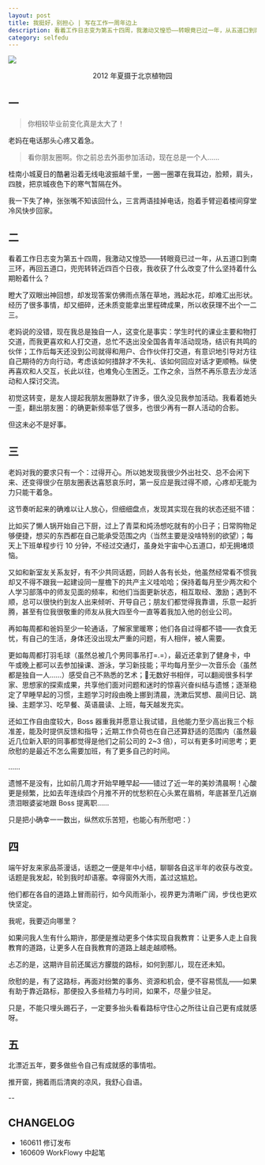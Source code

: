 ```yaml
---
layout: post
title: 我挺好，别担心 | 写在工作一周年边上
description: 看着工作日志变为第五十四周，我激动又惶恐——转眼竟已过一年，从五道口到南三环，再回五道口，兜兜转转近四百个日夜，我收获了什么改变了什么坚持着什么期盼着什么？
category: selfedu
---
```



![](http://openmindclub.qiniudn.com/ishanshan/blog/SE160611.JPG)
<center>2012 年夏摄于北京植物园</center> 


## 一

>你相较毕业前变化真是太大了！

老妈在电话那头心疼又着急。

>看你朋友圈啊。你之前总去外面参加活动，现在总是一个人……

桂南小城夏日的酷暑沿着无线电波振越千里，一圈一圈罩在我耳边，脸颊，肩头，四肢，把京城夜色下的寒气暂隔在外。

我一下失了神，张张嘴不知该回什么，三言两语挂掉电话，抱着手臂迎着楼间穿堂冷风快步回家。


## 二

看着工作日志变为第五十四周，我激动又惶恐——转眼竟已过一年，从五道口到南三环，再回五道口，兜兜转转近四百个日夜，我收获了什么改变了什么坚持着什么期盼着什么？

瞪大了双眼出神回想，却发现答案仿佛雨点落在草地，溅起水花，却难汇出形状。经历了很多事情，却又细碎，还未质变能拿出里程碑成果，所以收获理不出个一二三。

老妈说的没错，现在我总是独自一人，这变化是事实：学生时代的课业主要和物打交道，而我更喜欢和人打交道，总忙不迭出没全国各青年活动现场，结识有共鸣的伙伴；工作后每天还没到公司就得和用户、合作伙伴打交道，有意识地引导对方往自己期待的方向行动，考虑该如何措辞才不失礼、该如何回应对话才更顺畅。纵使再喜欢和人交互，长此以往，也难免心生困乏。工作之余，当然不再乐意去沙龙活动和人探讨交流。

初觉这转变，是友人提起我朋友圈静默了许多，很久没见我参加活动。我看着她头一歪，翻出朋友圈：的确更新频率低了很多，也很少再有一群人活动的合影。

但这未必不是好事。



## 三

老妈对我的要求只有一个：过得开心。所以她发现我很少外出社交、总不会闲下来、还变得很少在朋友圈表达喜怒哀乐时，第一反应是我过得不顺，心疼却无能为力只能干着急。

这节奏听起来的确难以让人放心，但细细盘点，发现其实现在我的状态还挺不错：

比如买了懒人锅开始自己下厨，过上了青菜和炖汤想吃就有的小日子；日常购物足够便捷，想买的东西都在自己能承受范围之内（当然主要是没啥特别的欲望）；每天上下班单程步行 10 分钟，不经过交通灯，虽身处宇宙中心五道口，却无拥堵烦恼。

又如和新室友关系友好，有不少共同话题，同龄人各有长处，他虽然经常看不惯我却又不得不跟我一起建设同一屋檐下的共产主义哇哈哈；保持着每月至少两次和个人学习部落中的师友见面的频率，和他们当面更新状态，相互取经、激励；遇到不顺，总可以很快约到友人出来倾听、开导自己；朋友们都觉得我靠谱，乐意一起折腾，甚至有位我很敬重的师友从我大四至今一直等着我加入他的创业公司。

再如每周都和爸妈至少一轮通话，了解家里暖寒；他们各自过得都不错——衣食无忧，有自己的生活，身体还没出现太严重的问题，有人相伴，被人需要。

更如每周都打羽毛球（虽然总被几个男同事吊打=.=），最近还拿到了健身卡，中午或晚上都可以去参加操课、游泳，学习新技能；平均每月至少一次音乐会（虽然都是独自一人……）感受自己不熟悉的艺术；无数好书相伴，可以翻阅很多科学家、思想家的探索成果，共享他们面对问题和迷时的惊喜兴奋纠结与遗憾；逐渐稳定了早睡早起的习惯，主题学习时段由晚上挪到清晨，洗漱后冥想、晨间日记、跳操、主题学习、吃早餐、英语晨读、上班，每天越发充实。


还如工作自由度较大，Boss 器重我并愿意让我试错，且他能力至少高出我三个标准差，能及时提供反馈和指导；近期工作负荷也在自己还算舒适的范围内（虽然最近几位新入职的同事都觉得是他们之前公司的 2~3 倍），可以有更多时间思考；更欣慰的是最近不怎么需要加班，有了更多自己的时间。

……


遗憾不是没有，比如前几周才开始早睡早起——错过了近一年的美妙清晨啊！心酸更是频繁，比如去年连续四个月推不开的忧愁积在心头累在眉梢，年底甚至几近崩溃泪眼婆娑地跟 Boss 提离职……


只是把小确幸一一数出，纵然欢乐苦短，也能心有所慰吧：）




## 四


端午好友来家品茶漫话，话题之一便是年中小结，聊聊各自这半年的收获与改变。话题是我发起，轮到我时却语塞。幸得窗外大雨，盖过这尴尬。

他们都在各自的道路上冒雨前行，如今风雨渐小，视界更为清晰广阔，步伐也更欢快坚定。

我呢，我要迈向哪里？

如果问我人生有什么期许，那便是推动更多个体实现自我教育：让更多人走上自我教育的道路，让更多人在自我教育的道路上越走越顺畅。

忐忑的是，这期许目前还属远方朦胧的路标，如何到那儿，现在还未知。

欣慰的是，有了这路标，再面对纷繁的事务、资源和机会，便不容易慌乱——如果有助于靠近路标，那便投入多些精力与时间，如果不，尽量少驻足。

只是，不能只埋头踢石子，一定要多抬头看看路标守住心之所往让自己更有成就感呀。





## 五



北漂近五年，要多做些令自己有成就感的事情啦。

推开窗，拥着雨后清爽的凉风，我舒心自语。


--

## CHANGELOG 

- 160611 修订发布
- 160609 WorkFlowy 中起笔

